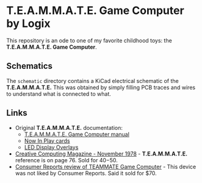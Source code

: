 # T.E.A.M.M.A.T.E. Game Computer by Logix
This repository is an ode to one of my favorite childhood toys: the **T.E.A.M.M.A.T.E. Game Computer**.
## Schematics
The `schematic` directory contains a KiCad electrical schematic of the **T.E.A.M.M.A.T.E.** This was obtained by simply filling PCB traces and wires to understand what is connected to what.

## Links

* Original **T.E.A.M.M.A.T.E.** documentation:
  * [T.E.A.M.M.A.T.E. Game Computer manual](https://archive.org/details/elecgames/Logix%20Teammate%20Game%20Computer/LogixTeammateGameComputer/)
  * [Now In Play cards](https://archive.org/details/elecgames/Logix%20Teammate%20Game%20Computer/Teammate-NowInPlay/)
  * [LED Display Overlays](https://archive.org/details/elecgames/Logix%20Teammate%20Game%20Computer/Teammate-Slides/)
* [Creative Computing Magazine - November 1978](https://deramp.com/downloads/mfe_archive/010-S100%20Computers%20and%20Boards/00-Mac8/90-Articles/creative_computing_novdec78.pdf) - **T.E.A.M.M.A.T.E.** reference is on page 76. Sold for $40-$50.
* [Consumer Reports review of TEAMMATE Game Computer](https://www.handheldmuseum.com/BooksMagazines/Mag-CR_1180/CR1180_07.htm) - This device was not liked by Consumer Reports. Said it sold for $70.